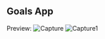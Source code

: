 ## Goals App

Preview:
![Capture](https://user-images.githubusercontent.com/117487712/224565086-e428d239-f85d-4536-b77b-4d9158b3cbe0.JPG)
![Capture1](https://user-images.githubusercontent.com/117487712/224565089-fa9c51e0-b570-4f80-a2b6-97732ffaf245.JPG)
